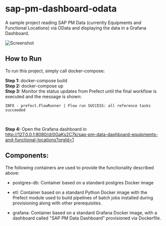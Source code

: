 # sap-pm-dashboard-odata
A sample project reading SAP PM Data (currently Equipments and Functional Locations) via OData and displaying the data in a Grafana Dashboard.

![Screenshot](https://user-images.githubusercontent.com/89973885/173239962-687ff44c-a79a-4856-8bd5-7351998c724a.png)


## How to Run

To run this project, simply call docker-compose:<br />

**Step 1:** docker-compose build <br />
**Step 2:** docker-compose up <br />
**Step 3:** Monitor the status updates from Prefect until the final workflow is executed and the message is shown:  <br />

```
INFO - prefect.FlowRunner | Flow run SUCCESS: all reference tasks succeeded
```
<br />

**Step 4:** Open the Grafana dashboard in http://127.0.0.1:8080/d/0GaKs2C7k/sap-pm-data-dashboard-equipments-and-functional-locations?orgId=1


## Components:

The following containers are used to provide the functionality described above:

- postgres-db: Container based on a standard postgres Docker image

- etl: Container based on a standard Python Docker image with the Prefect module used to build pipelines of batch jobs installed during provisioning along with other prerequisites.

- grafana: Container based on a standard Grafana Docker image, with a dashboard called "SAP PM Data Dashboard" provisioned via Dockerfile.
